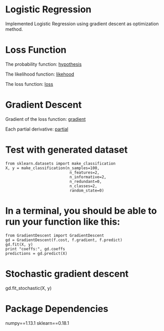# Logistic Regression

Implemented Logistic Regression using gradient descent as optimization method.

# Loss Function
The probability function: [hypothesis](https://github.com/gogowenzhang/machine-learning-algorithms-python/blob/master/logistic_regression/img/hypothesis.png)

The likelihood function: [likehood](https://github.com/gogowenzhang/machine-learning-algorithms-python/blob/master/logistic_regression/img/likelihood.png)

The loss function: [loss](https://github.com/gogowenzhang/machine-learning-algorithms-python/blob/master/logistic_regression/img/cost.png)

# Gradient Descent
Gradient of the loss function: [gradient](https://github.com/gogowenzhang/machine-learning-algorithms-python/blob/master/logistic_regression/img/gradient.png)

Each partial derivative: [partial](https://github.com/gogowenzhang/machine-learning-algorithms-python/blob/master/logistic_regression/img/partial.png)


# Test with generated dataset
```
from sklearn.datasets import make_classification
X, y = make_classification(n_samples=100,
                            n_features=2,
                            n_informative=2,
                            n_redundant=0,
                            n_classes=2,
                            random_state=0)
```

# In a terminal, you should be able to run your function like this:
```import logistic_regression_functions as f
from GradientDescent import GradientDescent
gd = GradientDescent(f.cost, f.gradient, f.predict)
gd.fit(X, y)
print "coeffs:", gd.coeffs
predictions = gd.predict(X)
```

# Stochastic gradient descent
gd.fit_stochastic(X, y)


# Package Dependencies
numpy==1.13.1
sklearn==0.18.1
